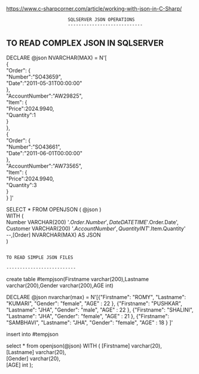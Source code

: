 https://www.c-sharpcorner.com/article/working-with-json-in-C-Sharp/


                           SQLSERVER JSON OPERATIONS
                           ----------------------------
                           
                           
                           


TO READ COMPLEX JSON IN SQLSERVER
----------------------------------

DECLARE @json NVARCHAR(MAX) = N'[  
  {  
    "Order": {  
      "Number":"SO43659",  
      "Date":"2011-05-31T00:00:00"  
    },  
    "AccountNumber":"AW29825",  
    "Item": {  
      "Price":2024.9940,  
      "Quantity":1  
    }  
  },  
  {  
    "Order": {  
      "Number":"SO43661",  
      "Date":"2011-06-01T00:00:00"  
    },  
    "AccountNumber":"AW73565",  
    "Item": {  
      "Price":2024.9940,  
      "Quantity":3  
    }  
  }
]'  
   
SELECT *
FROM OPENJSON ( @json )  
WITH (   
              Number   VARCHAR(200)   '$.Order.Number',  
              Date     DATETIME       '$.Order.Date',  
              Customer VARCHAR(200)   '$.AccountNumber',  
              Quantity INT            '$.Item.Quantity'  
              --,[Order]  NVARCHAR(MAX)  AS JSON  
 )


                                                                            TO READ SIMPLE JSON FILES
                                                                            --------------------------
                                                                            
create table #tempjson(Firstname varchar(200),Lastname varchar(200),Gender varchar(200),AGE int) 

DECLARE @json nvarchar(max) = N'[{"Firstname": "ROMY", "Lastname": "KUMARI", "Gender": "female", "AGE" : 22 },
{"Firstname": "PUSHKAR", "Lastname": "JHA", "Gender": "male", "AGE" : 22 },
{"Firstname": "SHALINI", "Lastname": "JHA", "Gender": "female", "AGE" : 21 },
{"Firstname": "SAMBHAVI", "Lastname": "JHA", "Gender": "female", "AGE" : 18 } ]'

 insert into #tempjson

 select * from openjson(@json)
 WITH  (
   [Firstname] varchar(20),  
   [Lastname] varchar(20),  
   [Gender] varchar(20),  
   [AGE] int );                                                                    
                                                                            
                                                                           
                                                                            
                                                                            
                                                                            
                                                                            
                                                                            
                                                                            
                                                                            
                                                                            
                                                                            
                                                                            
                                                                            
                                                                            
                                                                            
                                                                            
                                                                            
                                                                            
                                                                            
                                                                            

